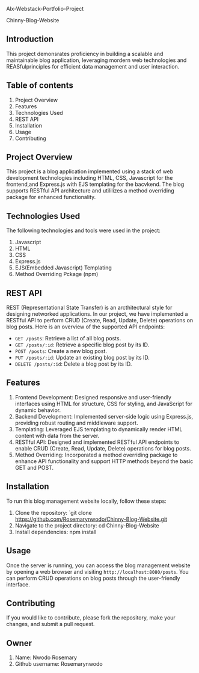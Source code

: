 Alx-Webstack-Portfolio-Project

Chinny-Blog-Website

## Introduction

This project demonsrates proficiency in building a scalable and maintainable blog application, leveraging mordern web technologies and REASfulprinciples for efficient data management and user interaction.

## Table of contents

1. Project Overview
2. Features
3. Technologies Used 
4. REST API
5. Installation
6. Usage
7. Contributing 

## Project Overview
This project is a blog application implemented using a stack of web development technologies including HTML, CSS, Javascript for the frontend,and Express.js with EJS templating for the bacvkend. The blog supports RESTful API architecture and utililizes a method overriding package for enhanced functionality.


## Technologies Used

The following technologies and tools were used in the project:

1. Javascript
2. HTML
3. CSS
4. Express.js
5. EJS(Embedded Javascript) Templating
6. Method Overriding Pckage (npm)


## REST API <a name="rest-api"></a>
REST (Representational State Transfer) is an arcthitectural style for designing networked applications. In our project, we have implemented a RESTful API to perform CRUD (Create, Read, Update, Delete) operations on blog posts. Here is an overview of the supported API endpoints:

- `GET /posts`: Retrieve a list of all blog posts.
- `GET /posts/:id`: Retrieve a specific blog post by its ID.
- `POST /posts`: Create a new blog post.
- `PUT /posts/:id`: Update an existing blog post by its ID.
- `DELETE /posts/:id`: Delete a blog post by its ID.

## Features

1. Frontend Development: Designed responsive and user-friendly interfaces using HTML for structure, CSS for styling, and JavaScript for dynamic behavior.
2. Backend Development: Implemented server-side logic using Express.js, providing robust routing and middleware support.
3. Templating: Leveraged EJS templating to dynamically render HTML content with data from the server.
4. RESTful API: Designed and implemented RESTful API endpoints to enable CRUD (Create, Read, Update, Delete) operations for blog posts.
5. Method Overriding: Incorporated a method overriding package to enhance API functionality and support HTTP methods beyond the basic GET and POST.


## Installation
To run this blog management website locally, follow these steps:
1. Clone the repository: `git clone https://github.com/Rosemarynwodo/Chinny-Blog-Website.git
2. Navigate to the project directory: cd Chinny-Blog-Website
3. Install dependencies: npm install

## Usage
Once the server is running, you can access the blog management website by opening a web browser and visiting `http://localhost:8080/posts`. You can perform CRUD operations on blog posts through the user-friendly interface.


## Contributing
If you would like to contribute, please fork the repository, make your changes, and submit a pull request.


## Owner
1. Name: Nwodo Rosemary
2. Github username: Rosemarynwodo

